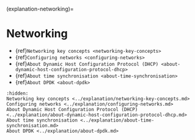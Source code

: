 (explanation-networking)=

# Networking

* {ref}`Networking key concepts <networking-key-concepts>`
* {ref}`Configuring networks <configuring-networks>`
* {ref}`About Dynamic Host Configuration Protocol (DHCP) <about-dynamic-host-configuration-protocol-dhcp>`
* {ref}`About time synchronisation <about-time-synchronisation>`
* {ref}`About DPDK <about-dpdk>`

```{toctree}
:hidden:
Networking key concepts <../explanation/networking-key-concepts.md>
Configuring networks <../explanation/configuring-networks.md>
About Dynamic Host Configuration Protocol (DHCP) <../explanation/about-dynamic-host-configuration-protocol-dhcp.md>
About time synchronisation <../explanation/about-time-synchronisation.md>
About DPDK <../explanation/about-dpdk.md>
```